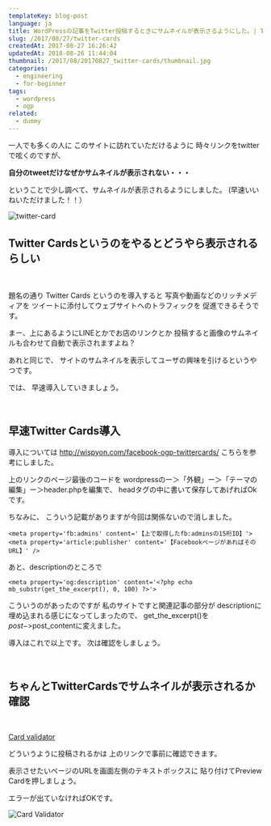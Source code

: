 ```yaml
---
templateKey: blog-post
language: ja
title: WordPressの記事をTwitter投稿するときにサムネイルが表示さるようにした。| Twitter Cards
slug: /2017/08/27/twitter-cards
createdAt: 2017-08-27 16:26:42
updatedAt: 2018-08-26 11:44:04
thumbnail: /2017/08/20170827_twitter-cards/thumbnail.jpg
categories:
  - engineering
  - for-beginner
tags:
  - wordpress
  - ogp
related:
  - dummy
---
```


一人でも多くの人に
このサイトに訪れていただけるように
時々リンクをtwitterで呟くのですが、

**自分のtweetだけなぜかサムネイルが表示されない・・・**

ということで少し調べて、サムネイルが表示されるようにしました。
(早速いいねいただけました！！）

<img class="post-image almost-width" src="https://statics.ver-1-0.net/uploads/2017/08/20170827_twitter-cards/twitter-card.png" alt="twitter-card"/>

<div class="adsense"></div>
<h2 class="chapter">Twitter Cardsというのをやるとどうやら表示されるらしい</h2>

&nbsp;

題名の通り
Twitter Cards
というのを導入すると
写真や動画などのリッチメディアを
ツイートに添付してウェブサイトへのトラフィックを
促進できるそうです。

まー、上にあるようにLINEとかでお店のリンクとか
投稿すると画像のサムネイルも合わせて自動で表示されますよね？

あれと同じで、
サイトのサムネイルを表示してユーザの興味を引けるというやつです。

では、
早速導入していきましょう。

&nbsp;
<h2 class="chapter">早速Twitter Cards導入</h2>
導入については
<a href="http://wispyon.com/facebook-ogp-twittercards/">http://wispyon.com/facebook-ogp-twittercards/</a>
こちらを参考にしました。

上のリンクのページ最後のコードを
wordpressのー＞「外観」ー＞「テーマの編集」ー＞header.phpを編集で、
headタグの中に書いて保存してあげればOkです。

ちなみに、
こういう記載がありますが今回は関係ないので消しました。
```markup
<meta property='fb:admins' content='【上で取得したfb:adminsの15桁ID】'>
<meta property='article:publisher' content='【FacebookページがあればそのURL】' />
```
あと、descriptionのところで
```markup
<meta property='og:description' content='<?php echo mb_substr(get_the_excerpt(), 0, 100) ?>'>
```
こういうのがあったのですが
私のサイトですと関連記事の部分が
descriptionに埋め込まれる感じになってしまったので、
get_the_excerpt()を$post->$post_contentに変えました。

導入はこれで以上です。
次は確認をしましょう。

&nbsp;
<h2 class="chapter">ちゃんとTwitterCardsでサムネイルが表示されるか確認</h2>
&nbsp;

<a href="https://cards-dev.twitter.com/validator">Card validator</a>

どういうように投稿されるかは
上のリンクで事前に確認できます。

表示させたいページのURLを画面左側のテキストボックスに
貼り付けてPreview Cardを押しましょう。

エラーが出ていなければOKです。

<img class="post-image" src="https://statics.ver-1-0.net/uploads/2017/08/20170827_twitter-cards/twitter-card-validator.png" alt="Card Validator"/>
